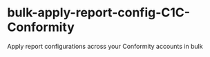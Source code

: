 # bulk-apply-report-config-C1C-Conformity
Apply report configurations across your Conformity accounts in bulk
